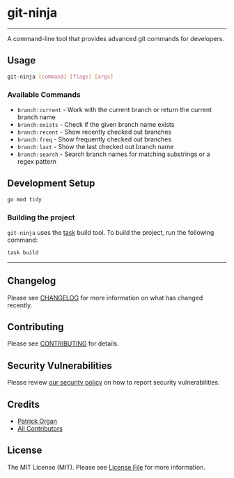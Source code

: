 # git-ninja

---

A command-line tool that provides advanced git commands for developers.

## Usage

```bash
git-ninja [command] [flags] [args]
```

### Available Commands

- `branch:current` - Work with the current branch or return the current branch name
- `branch:exists` - Check if the given branch name exists
- `branch:recent` - Show recently checked out branches
- `branch:freq` - Show frequently checked out branches
- `branch:last` - Show the last checked out branch name
- `branch:search` - Search branch names for matching substrings or a regex pattern

## Development Setup

```bash
go mod tidy
```

### Building the project

`git-ninja` uses the [task](https://github.com/go-task/task) build tool. To build the project, run the following command:

```bash
task build
```

---

## Changelog

Please see [CHANGELOG](CHANGELOG.md) for more information on what has changed recently.

## Contributing

Please see [CONTRIBUTING](.github/CONTRIBUTING.md) for details.

## Security Vulnerabilities

Please review [our security policy](../../security/policy) on how to report security vulnerabilities.

## Credits

- [Patrick Organ](https://github.com/patinthehat)
- [All Contributors](../../contributors)

## License

The MIT License (MIT). Please see [License File](LICENSE) for more information.
